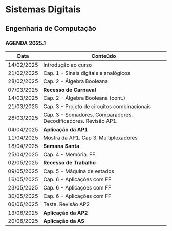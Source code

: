 # Sistemas Digitais

## Engenharia de Computação

### AGENDA 2025.1

| Data       | Conteúdo |
|------------|---------------------------------------------|
| 14/02/2025 | Introdução ao curso |
| 21/02/2025 | Cap. 1 - Sinais digitais e analógicos |
| 28/02/2025 | Cap. 2 - Álgebra Booleana |
| 07/03/2025 | **Recesso de Carnaval** |
| 14/03/2025 | Cap. 2 - Álgebra Booleana (cont.) |
| 21/03/2025 | Cap. 3 - Projeto de circuitos combinacionais |
| 28/03/2025 | Cap. 3 - Somadores. Comparadores. Decodificadores. Revisão AP1. |
| 04/04/2025 | **Aplicação da AP1** |
| 11/04/2025 | Mostra da AP1. Cap 3. Multiplexadores |
| 18/04/2025 | **Semana Santa** |
| 25/04/2025 | Cap. 4 - Memória. FF. |
| 02/05/2025 | **Recesso de Trabalho** |
| 09/05/2025 | Cap. 5 - Máquina de estados |
| 16/05/2025 | Cap. 6 - Aplicações com FF |
| 23/05/2025 | Cap. 6 - Aplicações com FF |
| 30/05/2025 | Cap. 6 - Aplicações com FF |
| 06/06/2025 | Teste. Revisão AP2 |
| 13/06/2025 | **Aplicação da AP2** |
| 20/06/2025 | **Aplicação da AS** |